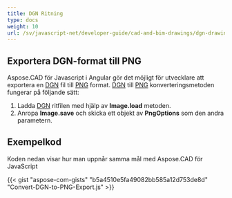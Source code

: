 ```yaml
---
title: DGN Ritning
type: docs
weight: 10
url: /sv/javascript-net/developer-guide/cad-and-bim-drawings/dgn-drawing/
---
```


## **Exportera DGN-format till PNG**

Aspose.CAD för Javascript i Angular gör det möjligt för utvecklare att exportera en [DGN](https://docs.fileformat.com/cad/dgn/) fil till [PNG](https://docs.fileformat.com/image/png/) format.
[DGN](https://docs.fileformat.com/cad/dgn/) till [PNG](https://docs.fileformat.com/image/png/) konverteringsmetoden fungerar på följande sätt:

1. Ladda [DGN](https://docs.fileformat.com/cad/dgn/) ritfilen med hjälp av **Image.load** metoden.
1. Anropa **Image.save** och skicka ett objekt av **PngOptions** som den andra parametern.

## Exempelkod

Koden nedan visar hur man uppnår samma mål med Aspose.CAD för JavaScript

{{< gist "aspose-com-gists" "b5a4510e5fa49082bb585a12d753de8d" "Convert-DGN-to-PNG-Export.js" >}}

